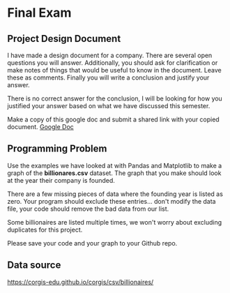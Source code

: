 # Final Exam

## Project Design Document
I have made a design document for a company. There are several open questions you will answer. Additionally, you should ask for clarification or make notes of things that would be useful to know in the document. Leave these as comments. Finally you will write a conclusion and justify your answer.

There is no correct answer for the conclusion, I will be looking for how you justified your answer based on what we have discussed this semester.

Make a copy of this google doc and submit a shared link with your copied document.
[Google Doc](https://docs.google.com/document/d/1yOBAny64cgtlJ5k9wa0sACDbdoen_3NOyTT5fLKtOUc/edit?usp=sharing)


## Programming Problem
Use the examples we have looked at with Pandas and Matplotlib to make a graph of the **billionares.csv** dataset. The graph that you make should look at the year their company is founded.

There are a few missing pieces of data where the founding year is listed as zero. Your program should exclude these entries... don't modify the data file, your code should remove the bad data from our list.

Some billionaires are listed multiple times, we won't worry about excluding duplicates for this project.

Please save your code and your graph to your Github repo.

## Data source
https://corgis-edu.github.io/corgis/csv/billionaires/
